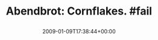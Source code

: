 ---
retweeted: false
source: <a href="http://twitter.com" rel="nofollow">Twitter Web Client</a>
entities:
  hashtags:
  - text: fail
    indices:
    - '23'
    - '28'
  symbols: []
  user_mentions: []
  urls: []
display_text_range:
- '0'
- '28'
favorite_count: '0'
id_str: '1107213466'
truncated: false
retweet_count: '0'
id: '1107213466'
created_at: Fri Jan 09 17:38:44 +0000 2009
favorited: false
full_text: 'Abendbrot: Cornflakes. #fail'
lang: en
tags:
- fail
- pesos/twitter
date: '2009-01-09T17:38:44+00:00'
src: https://twitter.com/bascht/status/1107213466
original_url: https://twitter.com/bascht/status/1107213466
type: twitter_tweet
text: 'Abendbrot: Cornflakes. #fail'
title: 'Abendbrot: Cornflakes. #fail

  '

---